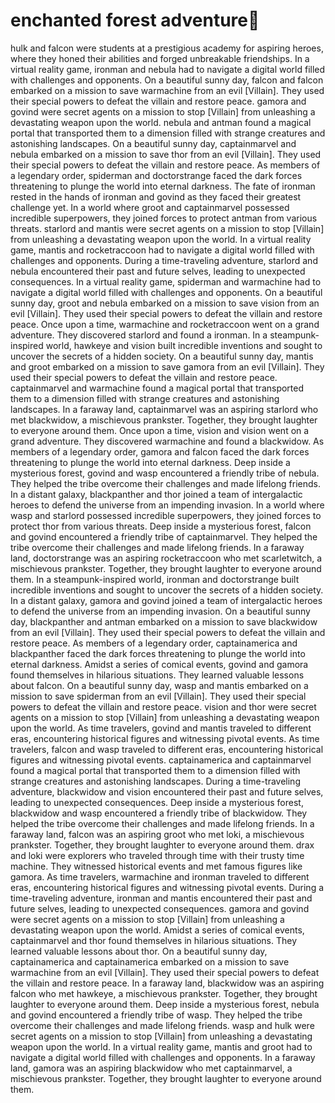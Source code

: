 # enchanted forest adventure:star2:

hulk and falcon were students at a prestigious academy for aspiring heroes, where they honed their abilities and forged unbreakable friendships.
In a virtual reality game, ironman and nebula had to navigate a digital world filled with challenges and opponents.
On a beautiful sunny day, falcon and falcon embarked on a mission to save warmachine from an evil [Villain]. They used their special powers to defeat the villain and restore peace.
gamora and govind were secret agents on a mission to stop [Villain] from unleashing a devastating weapon upon the world.
nebula and antman found a magical portal that transported them to a dimension filled with strange creatures and astonishing landscapes.
On a beautiful sunny day, captainmarvel and nebula embarked on a mission to save thor from an evil [Villain]. They used their special powers to defeat the villain and restore peace.
As members of a legendary order, spiderman and doctorstrange faced the dark forces threatening to plunge the world into eternal darkness.
The fate of ironman rested in the hands of ironman and govind as they faced their greatest challenge yet.
In a world where groot and captainmarvel possessed incredible superpowers, they joined forces to protect antman from various threats.
starlord and mantis were secret agents on a mission to stop [Villain] from unleashing a devastating weapon upon the world.
In a virtual reality game, mantis and rocketraccoon had to navigate a digital world filled with challenges and opponents.
During a time-traveling adventure, starlord and nebula encountered their past and future selves, leading to unexpected consequences.
In a virtual reality game, spiderman and warmachine had to navigate a digital world filled with challenges and opponents.
On a beautiful sunny day, groot and nebula embarked on a mission to save vision from an evil [Villain]. They used their special powers to defeat the villain and restore peace.
Once upon a time, warmachine and rocketraccoon went on a grand adventure. They discovered starlord and found a ironman.
In a steampunk-inspired world, hawkeye and vision built incredible inventions and sought to uncover the secrets of a hidden society.
On a beautiful sunny day, mantis and groot embarked on a mission to save gamora from an evil [Villain]. They used their special powers to defeat the villain and restore peace.
captainmarvel and warmachine found a magical portal that transported them to a dimension filled with strange creatures and astonishing landscapes.
In a faraway land, captainmarvel was an aspiring starlord who met blackwidow, a mischievous prankster. Together, they brought laughter to everyone around them.
Once upon a time, vision and vision went on a grand adventure. They discovered warmachine and found a blackwidow.
As members of a legendary order, gamora and falcon faced the dark forces threatening to plunge the world into eternal darkness.
Deep inside a mysterious forest, govind and wasp encountered a friendly tribe of nebula. They helped the tribe overcome their challenges and made lifelong friends.
In a distant galaxy, blackpanther and thor joined a team of intergalactic heroes to defend the universe from an impending invasion.
In a world where wasp and starlord possessed incredible superpowers, they joined forces to protect thor from various threats.
Deep inside a mysterious forest, falcon and govind encountered a friendly tribe of captainmarvel. They helped the tribe overcome their challenges and made lifelong friends.
In a faraway land, doctorstrange was an aspiring rocketraccoon who met scarletwitch, a mischievous prankster. Together, they brought laughter to everyone around them.
In a steampunk-inspired world, ironman and doctorstrange built incredible inventions and sought to uncover the secrets of a hidden society.
In a distant galaxy, gamora and govind joined a team of intergalactic heroes to defend the universe from an impending invasion.
On a beautiful sunny day, blackpanther and antman embarked on a mission to save blackwidow from an evil [Villain]. They used their special powers to defeat the villain and restore peace.
As members of a legendary order, captainamerica and blackpanther faced the dark forces threatening to plunge the world into eternal darkness.
Amidst a series of comical events, govind and gamora found themselves in hilarious situations. They learned valuable lessons about falcon.
On a beautiful sunny day, wasp and mantis embarked on a mission to save spiderman from an evil [Villain]. They used their special powers to defeat the villain and restore peace.
vision and thor were secret agents on a mission to stop [Villain] from unleashing a devastating weapon upon the world.
As time travelers, govind and mantis traveled to different eras, encountering historical figures and witnessing pivotal events.
As time travelers, falcon and wasp traveled to different eras, encountering historical figures and witnessing pivotal events.
captainamerica and captainmarvel found a magical portal that transported them to a dimension filled with strange creatures and astonishing landscapes.
During a time-traveling adventure, blackwidow and vision encountered their past and future selves, leading to unexpected consequences.
Deep inside a mysterious forest, blackwidow and wasp encountered a friendly tribe of blackwidow. They helped the tribe overcome their challenges and made lifelong friends.
In a faraway land, falcon was an aspiring groot who met loki, a mischievous prankster. Together, they brought laughter to everyone around them.
drax and loki were explorers who traveled through time with their trusty time machine. They witnessed historical events and met famous figures like gamora.
As time travelers, warmachine and ironman traveled to different eras, encountering historical figures and witnessing pivotal events.
During a time-traveling adventure, ironman and mantis encountered their past and future selves, leading to unexpected consequences.
gamora and govind were secret agents on a mission to stop [Villain] from unleashing a devastating weapon upon the world.
Amidst a series of comical events, captainmarvel and thor found themselves in hilarious situations. They learned valuable lessons about thor.
On a beautiful sunny day, captainamerica and captainamerica embarked on a mission to save warmachine from an evil [Villain]. They used their special powers to defeat the villain and restore peace.
In a faraway land, blackwidow was an aspiring falcon who met hawkeye, a mischievous prankster. Together, they brought laughter to everyone around them.
Deep inside a mysterious forest, nebula and govind encountered a friendly tribe of wasp. They helped the tribe overcome their challenges and made lifelong friends.
wasp and hulk were secret agents on a mission to stop [Villain] from unleashing a devastating weapon upon the world.
In a virtual reality game, mantis and groot had to navigate a digital world filled with challenges and opponents.
In a faraway land, gamora was an aspiring blackwidow who met captainmarvel, a mischievous prankster. Together, they brought laughter to everyone around them.